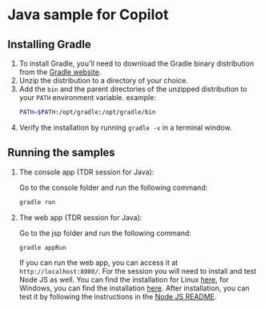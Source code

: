 Java sample for Copilot
=======================

Installing Gradle
-----------------

1. To install Gradle, you'll need to download the Gradle binary distribution from the [Gradle website](https://gradle.org/releases/).
2. Unzip the distribution to a directory of your choice.
3. Add the `bin` and the parent directories of the unzipped distribution to your `PATH` environment variable.
    example:
    ```bash
    PATH=$PATH:/opt/gradle:/opt/gradle/bin
    ```
4. Verify the installation by running `gradle -v` in a terminal window.


Running the samples
-------------------

1. The console app (TDR session for Java):

    Go to the console folder and run the following command:
    ```bash
    gradle run
    ```

2. The web app (TDR session for Java):

    Go to the jsp folder and run the following command:
    ```bash
    gradle appRun
    ```
    
    If you can run the web app, you can access it at `http://localhost:8080/`.
    For the session you will need to install and test Node JS as well. You can find the installation for Linux [here](../../scripts/install_node.sh), for Windows, you can find the installation [here](https://nodejs.org/en/download/).
    After installation, you can test it by following the instructions in the [Node JS README](../../samples/nodejs/README.md).

    

